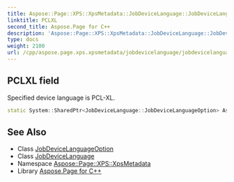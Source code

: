 ```yaml
---
title: Aspose::Page::XPS::XpsMetadata::JobDeviceLanguage::JobDeviceLanguageOption::PCLXL field
linktitle: PCLXL
second_title: Aspose.Page for C++
description: 'Aspose::Page::XPS::XpsMetadata::JobDeviceLanguage::JobDeviceLanguageOption::PCLXL field. Specified device language is PCL-XL in C++.'
type: docs
weight: 2100
url: /cpp/aspose.page.xps.xpsmetadata/jobdevicelanguage/jobdevicelanguageoption/pclxl/
---
```

## PCLXL field


Specified device language is PCL-XL.

```cpp
static System::SharedPtr<JobDeviceLanguage::JobDeviceLanguageOption> Aspose::Page::XPS::XpsMetadata::JobDeviceLanguage::JobDeviceLanguageOption::PCLXL
```

## See Also

* Class [JobDeviceLanguageOption](../)
* Class [JobDeviceLanguage](../../)
* Namespace [Aspose::Page::XPS::XpsMetadata](../../../)
* Library [Aspose.Page for C++](../../../../)
